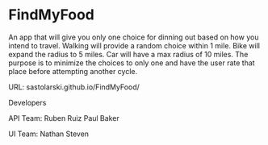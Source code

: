 # FindMyFood

An app that will give you only one choice for dinning out based on how you intend to travel.  Walking will provide a random choice within 1 mile.  Bike will expand the radius to 5 miles.  Car will have a max radius of 10 miles.  The purpose is to minimize the choices to only one and have the user rate that place before attempting another cycle.

URL: sastolarski.github.io/FindMyFood/

Developers

API Team:
Ruben Ruiz
Paul Baker

UI Team:
Nathan
Steven
